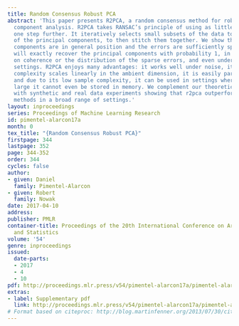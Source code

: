 ```yaml
---
title: Random Consensus Robust PCA
abstract: 'This paper presents R2PCA, a random consensus method for robust principal
  component analysis. R2PCA takes RANSAC’s principle of using as little data as possible
  one step further. It iteratively selects small subsets of the data to identify pieces
  of the principal components, to then stitch them together. We show that if the principal
  components are in general position and the errors are sufficiently sparse, R2PCA
  will exactly recover the principal components with probability 1, in lieu of assumptions
  on coherence or the distribution of the sparse errors, and even under adversarial
  settings. R2PCA enjoys many advantages: it works well under noise, its computational
  complexity scales linearly in the ambient dimension, it is easily parallelizable,
  and due to its low sample complexity, it can be used in settings where data is so
  large it cannot even be stored in memory. We complement our theoretical findings
  with synthetic and real data experiments showing that r2pca outperforms state-of-the-art
  methods in a broad range of settings.'
layout: inproceedings
series: Proceedings of Machine Learning Research
id: pimentel-alarcon17a
month: 0
tex_title: "{Random Consensus Robust PCA}"
firstpage: 344
lastpage: 352
page: 344-352
order: 344
cycles: false
author:
- given: Daniel
  family: Pimentel-Alarcon
- given: Robert
  family: Nowak
date: 2017-04-10
address: 
publisher: PMLR
container-title: Proceedings of the 20th International Conference on Artificial Intelligence
  and Statistics
volume: '54'
genre: inproceedings
issued:
  date-parts:
  - 2017
  - 4
  - 10
pdf: http://proceedings.mlr.press/v54/pimentel-alarcon17a/pimentel-alarcon17a.pdf
extras:
- label: Supplementary pdf
  link: http://proceedings.mlr.press/v54/pimentel-alarcon17a/pimentel-alarcon17a/pimentel-alarcon17a-supp.pdf
# Format based on citeproc: http://blog.martinfenner.org/2013/07/30/citeproc-yaml-for-bibliographies/
---
```


